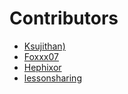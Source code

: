 # Contributors
* [Ksujithan)](https://github.com/Ksujithan)
* [Foxxx07](https://github.com/Foxxx07)
* [Hephixor](https://github.com/Hephixor)
* [lessonsharing](https://github.com/lessonsharing)
